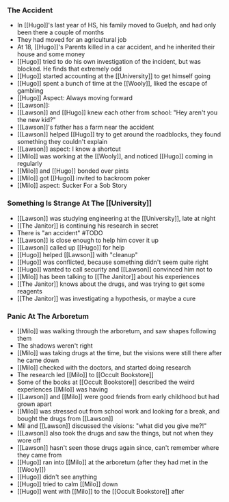 ### The Accident
- In [[Hugo]]'s last year of HS, his family moved to Guelph, and had only been there a couple of months
- They had moved for an agricultural job
- At 18, [[Hugo]]'s Parents killed in a car accident, and he inherited their house and some money
- [[Hugo]] tried to do his own investigation of the incident, but was blocked. He finds that extremely odd
- [[Hugo]] started accounting at the [[University]] to get himself going
- [[Hugo]] spent a bunch of time at the [[Wooly]], liked the escape of gambling
- [[Hugo]] Aspect: Always moving forward
- [[Lawson]]:
- [[Lawson]] and [[Hugo]] knew each other from school: "Hey aren't you the new kid?"
- [[Lawson]]'s father has a farm near the accident
- [[Lawson]] helped [[Hugo]] try to get around the roadblocks, they found something they couldn't explain
- [[Lawson]] aspect: I know a shortcut
- [[Milo]] was working at the [[Wooly]], and noticed [[Hugo]] coming in regularly
- [[Milo]] and [[Hugo]] bonded over pints
- [[Milo]] got [[Hugo]] invited to backroom poker
- [[Milo]] aspect: Sucker For a Sob Story

### Something Is Strange At The [[University]]

- [[Lawson]] was studying engineering at the [[University]], late at night
- [[The Janitor]] is continuing his research in secret
- There is "an accident" #TODO
- [[Lawson]] is close enough to help him cover it up
- [[Lawson]] called up [[Hugo]] for help 
- [[Hugo]] helped [[Lawson]] with "cleanup"
- [[Hugo]] was conflicted, because something didn't seem quite right
- [[Hugo]] wanted to call security and [[Lawson]] convinced him not to
- [[Milo]] has been talking to [[The Janitor]] about his experiences
- [[The Janitor]] knows about the drugs, and was trying to get some reagents
- [[The Janitor]] was investigating a hypothesis, or maybe a cure

### Panic At The Arboretum

- [[Milo]] was walking through the arboretum, and saw shapes following them
- The shadows weren't right
- [[Milo]] was taking drugs at the time, but the visions were still there after he came down
- [[Milo]] checked with the doctors, and started doing research
- The research led [[Milo]] to [[Occult Bookstore]]
- Some of the books at [[Occult Bookstore]] described the weird experiences [[Milo]] was having
- [[Lawson]] and [[Milo]] were good friends from early childhood but had grown apart
- [[Milo]] was stressed out from school work and looking for a break, and bought the drugs from [[Lawson]]
- Mil and [[Lawson]] discussed the visions: "what did you give me?!"
- [[Lawson]] also took the drugs and saw the things, but not when they wore off
- [[Lawson]] hasn't seen those drugs again since, can't remember where they came from
- [[Hugo]] ran into [[Milo]] at the arboretum (after they had met in the [[Wooly]])
- [[Hugo]] didn't see anything
- [[Hugo]] tried to calm [[Milo]] down
- [[Hugo]] went with [[Milo]] to the [[Occult Bookstore]] after
